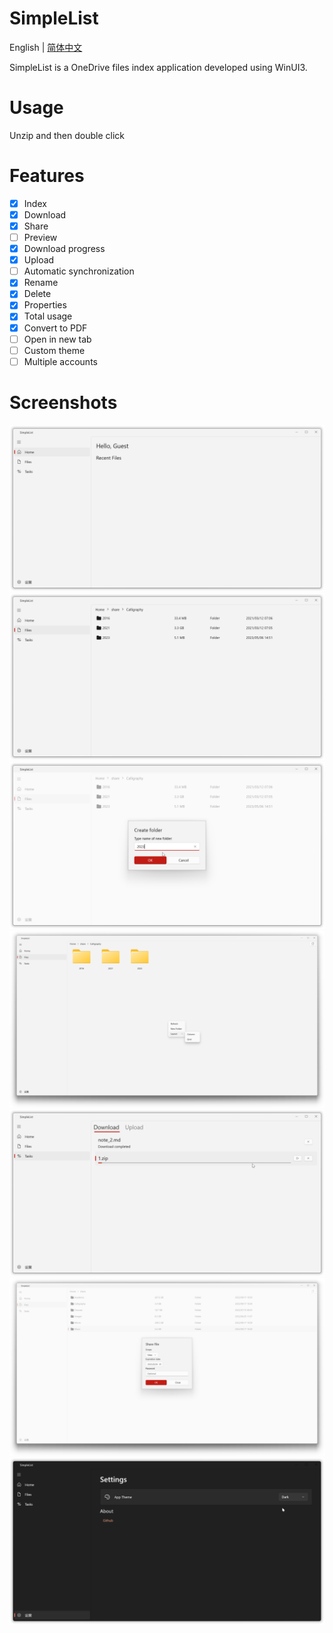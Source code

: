 # SimpleList

English | [简体中文](./README_zh_CN.md)

SimpleList is a OneDrive files index application developed using WinUI3.

# Usage

Unzip and then double click

# Features

- [x] Index
- [x] Download
- [x] Share
- [ ] Preview
- [x] Download progress
- [x] Upload
- [ ] Automatic synchronization
- [x] Rename
- [x] Delete
- [x] Properties
- [x] Total usage
- [x] Convert to PDF
- [ ] Open in new tab
- [ ] Custom theme
- [ ] Multiple accounts

# Screenshots

![HomePage](./ScreenShots/HomePage.png)
![CloudPage](./ScreenShots/CloudPage.png)
![CreateFolder](./ScreenShots/newFolder.png)
![GridLayout](./ScreenShots/GridLayout.png)
![TaskManager](./ScreenShots/TaskManagerPage.png)
![Sahre](./ScreenShots/Share.png)
![DarkMode](./ScreenShots/DarkMode.png)
